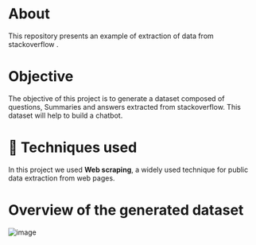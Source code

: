 # About

This repository presents an example of extraction of data from stackoverflow . 

# Objective

The objective of this project is to generate a dataset composed of questions, Summaries and answers extracted from stackoverflow. This dataset will help to build a chatbot.

# 🔧 Techniques used
In this project we used **Web scraping**, a  widely used technique for public data extraction from web pages.

# Overview of the generated dataset

![image](https://github.com/abakamousa/webscraping/assets/18530355/62b72edc-9c7e-4880-84ab-4d5aa19dd96c)
